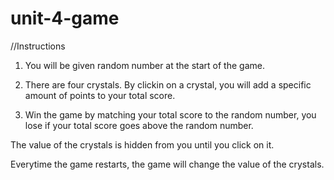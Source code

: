 # unit-4-game

//Instructions

1. You will be given random number at the start of the game.

2. There are four crystals. By clickin on a crystal, you will add a specific amount of points to your total score.

3. Win the game by matching your total score to the random number, you lose if your total score goes above the random number.

The value of the crystals is hidden from you until you click on it.

Everytime the game restarts, the game will change the value of the crystals. 